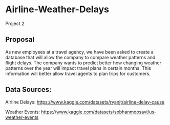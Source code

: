 # Airline-Weather-Delays
Project 2 

## Proposal

As new employees at a travel agency, we have been asked to create a database that will allow the company to compare weather patterns and flight delays. The company wants to predict better how changing weather patterns over the year will impact travel plans in certain months. This information will better allow travel agents to plan trips for customers. 

## Data Sources: 

Airline Delays: 
https://www.kaggle.com/datasets/ryanjt/airline-delay-cause

Weather Events: 
https://www.kaggle.com/datasets/sobhanmoosavi/us-weather-events
